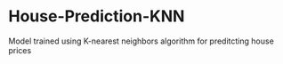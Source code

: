 # House-Prediction-KNN
Model trained using K-nearest neighbors algorithm for preditcting house prices
